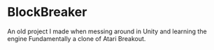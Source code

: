 # BlockBreaker

An old project I made when messing around in Unity and learning the engine
Fundamentally a clone of Atari Breakout.
